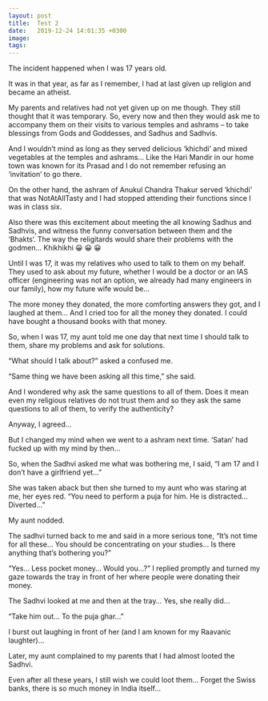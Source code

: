 ```yaml
---
layout: post
title:  Test 2
date:   2019-12-24 14:01:35 +0300
image:  
tags:   
---
```


The incident happened when I was 17 years old.

It was in that year, as far as I remember, I had at last given up religion and became an atheist.

My parents and relatives had not yet given up on me though. They still thought that it was temporary. So, every now and then they would ask me to accompany them on their visits to various temples and ashrams – to take blessings from Gods and Goddesses, and Sadhus and Sadhvis.

And I wouldn’t mind as long as they served delicious ‘khichdi’ and mixed vegetables at the temples and ashrams… Like the Hari Mandir in our home town was known for its Prasad and I do not remember refusing an ‘invitation’ to go there.

On the other hand, the ashram of Anukul Chandra Thakur served ‘khichdi’ that was NotAtAllTasty and I had stopped attending their functions since I was in class six.


Also there was this excitement about meeting the all knowing Sadhus and Sadhvis, and witness the funny conversation between them and the ‘Bhakts‘. The way the religitards would share their problems with the godmen… Khikhikhi 😀 😀 😀

Until I was 17, it was my relatives who used to talk to them on my behalf. They used to ask about my future, whether I would be a doctor or an IAS officer (engineering was not an option, we already had many engineers in our family), how my future wife would be…

The more money they donated, the more comforting answers they got, and I laughed at them… And I cried too for all the money they donated. I could have bought a thousand books with that money.

So, when I was 17, my aunt told me one day that next time I should talk to them, share my problems and ask for solutions.

“What should I talk about?” asked a confused me.

“Same thing we have been asking all this time,” she said.

And I wondered why ask the same questions to all of them. Does it mean even my religious relatives do not trust them and so they ask the same questions to all of them, to verify the authenticity?

Anyway, I agreed…

But I changed my mind when we went to a ashram next time. ‘Satan’ had fucked up with my mind by then…

So, when the Sadhvi asked me what was bothering me, I said, “I am 17 and I don’t have a girlfriend yet…”

She was taken aback but then she turned to my aunt who was staring at me, her eyes red. “You need to perform a puja for him. He is distracted… Diverted…”

My aunt nodded.

The sadhvi turned back to me and said in a more serious tone, “It’s not time for all these… You should be concentrating on your studies… Is there anything that’s bothering you?”

“Yes… Less pocket money… Would you…?” I replied promptly and turned my gaze towards the tray in front of her where people were donating their money.

The Sadhvi looked at me and then at the tray… Yes, she really did…

“Take him out… To the puja ghar…”

I burst out laughing in front of her (and I am known for my Raavanic laughter)…

Later, my aunt complained to my parents that I had almost looted the Sadhvi.

Even after all these years, I still wish we could loot them… Forget the Swiss banks, there is so much money in India itself…
